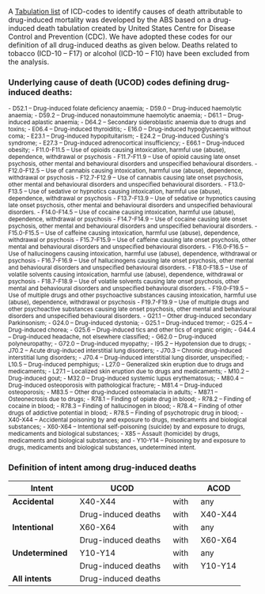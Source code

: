 A [Tabulation list](https://www.abs.gov.au/AUSSTATS/abs@.nsf/Latestproducts/3303.0Appendix22018?opendocument&tabname=Notes&prodno=3303.0&issue=2018&num=&view=) of ICD-codes to identify causes of death attributable to drug-induced mortality was developed by the ABS based on a drug-induced death tabulation created by United States Centre for Disease Control and Prevention (CDC). We have adopted these codes for our definition of all drug-induced deaths as given below. Deaths related to tobacco (ICD-10 – F17) or alcohol (ICD-10 – F10) have been excluded from the analysis.

### Underlying cause of death (UCOD) codes defining drug-induced deaths:
<small>
- D52.1 – Drug-induced folate deficiency anaemia;
- D59.0 – Drug-induced haemolytic anaemia;
- D59.2 – Drug-induced nonautoimmune haemolytic anaemia;
- D61.1 – Drug-induced aplastic anaemia;
- D64.2 – Secondary sideroblastic anaemia due to drugs and toxins;
- E06.4 – Drug-induced thyroiditis;
- E16.0 – Drug-induced hypoglycaemia without coma;
- E23.1 – Drug-induced hypopituitarism;
- E24.2 – Drug-induced Cushing's syndrome;
- E27.3 – Drug-induced adrenocortical insufficiency;
- E66.1 – Drug-induced obesity;
- F11.0-F11.5 – Use of opioids causing intoxication, harmful use (abuse), dependence, withdrawal or psychosis
- F11.7-F11.9 – Use of opioid causing late onset psychosis, other mental and behavioural disorders and unspecified behavioural disorders.
- F12.0-F12.5 – Use of cannabis causing intoxication, harmful use (abuse), dependence, withdrawal or psychosis
- F12.7-F12.9 – Use of cannabis causing late onset psychosis, other mental and behavioural disorders and unspecified behavioural disorders.
- F13.0-F13.5 – Use of sedative or hypnotics causing intoxication, harmful use (abuse), dependence, withdrawal or psychosis
- F13.7-F13.9 – Use of sedative or hypnotics causing late onset psychosis, other mental and behavioural disorders and unspecified behavioural disorders.
- F14.0-F14.5 – Use of cocaine causing intoxication, harmful use (abuse), dependence, withdrawal or psychosis
- F14.7-F14.9 – Use of cocaine causing late onset psychosis, other mental and behavioural disorders and unspecified behavioural disorders.
- F15.0-F15.5 – Use of caffeine causing intoxication, harmful use (abuse), dependence, withdrawal or psychosis
- F15.7-F15.9 – Use of caffeine causing late onset psychosis, other mental and behavioural disorders and unspecified behavioural disorders.
- F16.0-F16.5 – Use of hallucinogens causing intoxication, harmful use (abuse), dependence, withdrawal or psychosis
- F16.7-F16.9 – Use of hallucinogens causing late onset psychosis, other mental and behavioural disorders and unspecified behavioural disorders.
- F18.0-F18.5 – Use of volatile solvents causing intoxication, harmful use (abuse), dependence, withdrawal or psychosis
- F18.7-F18.9 – Use of volatile solvents causing late onset psychosis, other mental and behavioural disorders and unspecified behavioural disorders.
- F19.0-F19.5 – Use of multiple drugs and other psychoactive substances causing intoxication, harmful use (abuse), dependence, withdrawal or psychosis
- F19.7-F19.9 – Use of multiple drugs and other psychoactive substances causing late onset psychosis, other mental and behavioural disorders and unspecified behavioural disorders.
- G21.1 – Other drug-induced secondary Parkinsonism;
- G24.0 – Drug-induced dystonia;
- G25.1 – Drug-induced tremor;
- G25.4 – Drug-induced chorea;
- G25.6 – Drug-induced tics and other tics of organic origin;
- G44.4 – Drug-induced headache, not elsewhere classified;
- G62.0 – Drug-induced polyneuropathy;
- G72.0 – Drug-induced myopathy;
- I95.2 – Hypotension due to drugs;
- J70.2 – Acute drug-induced interstitial lung disorders;
- J70.3 – Chronic drug-induced interstitial lung disorders;
- J70.4 – Drug-induced interstitial lung disorder, unspecified;
- L10.5 – Drug-induced pemphigus;
- L27.0 – Generalized skin eruption due to drugs and medicaments;
- L27.1 – Localized skin eruption due to drugs and medicaments;
- M10.2 – Drug-induced gout;
- M32.0 – Drug-induced systemic lupus erythematosus;
- M80.4 – Drug-induced osteoporosis with pathological fracture;
- M81.4 – Drug-induced osteoporosis;
- M83.5 – Other drug-induced osteomalacia in adults;
- M87.1 – Osteonecrosis due to drugs;
- R78.1 – Finding of opiate drug in blood;
- R78.2 – Finding of cocaine in blood;
- R78.3 – Finding of hallucinogen in blood;
- R78.4 – Finding of other drugs of addictive potential in blood;
- R78.5 – Finding of psychotropic drug in blood;
- X40-X44 – Accidental poisoning by and exposure to drugs, medicaments and biological substances;
- X60-X64 – Intentional self-poisoning (suicide) by and exposure to drugs, medicaments and biological substances;
- X85 – Assault (homicide) by drugs, medicaments and biological substances; and
- Y10-Y14 – Poisoning by and exposure to drugs, medicaments and biological substances, undetermined intent.

</small>

### Definition of intent among drug-induced deaths


| **Intent** | **UCOD** | | **ACOD** |
| --- | --- | --- | --- |
| **Accidental**          | X40-X44             | with | any |
|                         | Drug-induced deaths &nbsp; | with &nbsp; | X40-X44 |
| **Intentional**         | X60-X64             | with | any |
|                         | Drug-induced deaths | with | X60-X64 |
| **Undetermined** &nbsp; | Y10-Y14             | with | any |
|                         | Drug-induced deaths | with | Y10-Y14 |
| **All intents**         | Drug-induced deaths |                    |   |

<br>